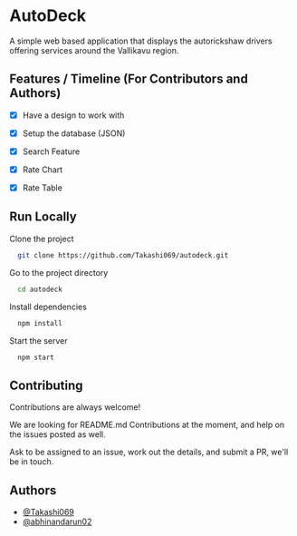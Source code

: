 
# AutoDeck

A simple web based application that displays the autorickshaw drivers offering services around the Vallikavu region.




## Features / Timeline (For Contributors and Authors)

- [x] Have a design to work with 
- [x] Setup the database (JSON)
- [x] Search Feature
- [x] Rate Chart
- [x] Rate Table


## Run Locally

Clone the project

```bash
  git clone https://github.com/Takashi069/autodeck.git

```
Go to the project directory

```bash
  cd autodeck
```

Install dependencies

```bash
  npm install
```

Start the server

```bash
  npm start
```


## Contributing

Contributions are always welcome!

We are looking for README.md Contributions at the moment, and help on the issues posted as well. 
  
Ask to be assigned to an issue, work out the details, and submit a PR, we'll be in touch.


## Authors

- [@Takashi069](https://www.github.com/Takashi069)
- [@abhinandarun02](https://www.github.com/abhinandarun02)

